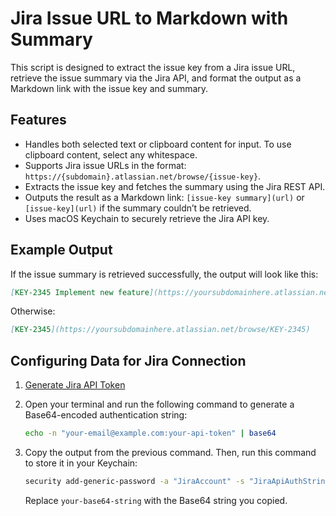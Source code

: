 # Jira Issue URL to Markdown with Summary
This script is designed to extract the issue key from a Jira issue URL, retrieve the issue summary via the Jira API, and format the output as a Markdown link with the issue key and summary.

## Features

- Handles both selected text or clipboard content for input. To use clipboard content, select any whitespace.
- Supports Jira issue URLs in the format: `https://{subdomain}.atlassian.net/browse/{issue-key}`.
- Extracts the issue key and fetches the summary using the Jira REST API.
- Outputs the result as a Markdown link: `[issue-key summary](url)` or `[issue-key](url)` if the summary couldn’t be retrieved.
- Uses macOS Keychain to securely retrieve the Jira API key.

## Example Output

If the issue summary is retrieved successfully, the output will look like this:

```markdown
[KEY-2345 Implement new feature](https://yoursubdomainhere.atlassian.net/browse/KEY-2345)
```
Otherwise:
```markdown
[KEY-2345](https://yoursubdomainhere.atlassian.net/browse/KEY-2345)
```

## Configuring Data for Jira Connection

1. [Generate Jira API Token](https://id.atlassian.com/manage-profile/security/api-tokens)
2. Open your terminal and run the following command to generate a Base64-encoded authentication string:

    ```bash
    echo -n "your-email@example.com:your-api-token" | base64
    ```

3. Copy the output from the previous command. Then, run this command to store it in your Keychain:

    ```bash
    security add-generic-password -a "JiraAccount" -s "JiraApiAuthString" -w "your-base64-string"
    ```

    Replace `your-base64-string` with the Base64 string you copied.